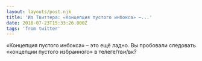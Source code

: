 ```yaml
---
layout: layouts/post.njk
title: 'Из Твиттера: «Концепция пустого инбокса» –...'
date: 2018-07-23T15:33:26.000Z
tags: 'from twitter'
---
```



«Концепция пустого инбокса» – это ещё ладно. Вы пробовали следовать «концепции пустого избранного» в телеге/тви/вк?
